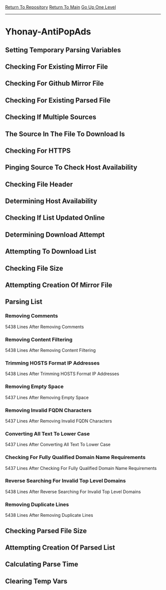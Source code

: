 [Return To Repository](https://github.com/deathbybandaid/piholeparser/)
[Return To Main](https://github.com/deathbybandaid/piholeparser/blob/master/RecentRunLogs/Mainlog.md)
[Go Up One Level](https://github.com/deathbybandaid/piholeparser/blob/master/RecentRunLogs/TopLevelScripts/30-Processing-External-Blacklists.md)
____________________________________
# Yhonay-AntiPopAds
## Setting Temporary Parsing Variables
## Checking For Existing Mirror File
## Checking For Github Mirror File
## Checking For Existing Parsed File
## Checking If Multiple Sources
## The Source In The File To Download Is
## Checking For HTTPS
## Pinging Source To Check Host Availability
## Checking File Header
## Determining Host Availability
## Checking If List Updated Online
## Determining Download Attempt
## Attempting To Download List
## Checking File Size
## Attempting Creation Of Mirror File
## Parsing List
### Removing Comments
5438 Lines After Removing Comments
### Removing Content Filtering
5438 Lines After Removing Content Filtering
### Trimming HOSTS Format IP Addresses
5438 Lines After Trimming HOSTS Format IP Addresses
### Removing Empty Space
5437 Lines After Removing Empty Space
### Removing Invalid FQDN Characters
5437 Lines After Removing Invalid FQDN Characters
### Converting All Text To Lower Case
5437 Lines After Converting All Text To Lower Case
### Checking For Fully Qualified Domain Name Requirements
5437 Lines After Checking For Fully Qualified Domain Name Requirements
### Reverse Searching For Invalid Top Level Domains
5438 Lines After Reverse Searching For Invalid Top Level Domains
### Removing Duplicate Lines
5438 Lines After Removing Duplicate Lines
## Checking Parsed File Size
## Attempting Creation Of Parsed List
## Calculating Parse Time
## Clearing Temp Vars
